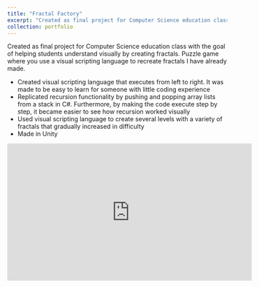 ```yaml
---
title: "Fractal Factory"
excerpt: "Created as final project for Computer Science education class with the goal of helping students understand visually by creating fractals. Puzzle game where you use a visual scripting language to recreate fractals I have already made.<br/><img src='/images/FractalFactory.jpg' width='560' height='315'>"
collection: portfolio
---
```

Created as final project for Computer Science education class with the goal of helping students understand visually by creating fractals. Puzzle game where you use a visual scripting language to recreate fractals I have already made.

- Created visual scripting language that executes from left to right. It was made to be easy to learn for someone with little coding experience
- Replicated recursion functionality by pushing and popping array lists from a stack in C#. Furthermore, by making the code execute step by step, it became easier to see how recursion worked visually
- Used visual scripting language to create several levels with a variety of fractals that gradually increased in difficulty
- Made in Unity

<iframe width="560" height="315" src="https://www.youtube.com/embed/rO_X_q5e0X8" frameborder="0" allowfullscreen></iframe>


